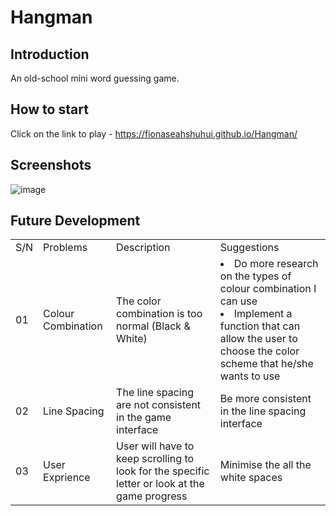 # Hangman

## Introduction
An old-school mini word guessing game.

## How to start
Click on the link to play - https://fionaseahshuhui.github.io/Hangman/

## Screenshots
![image](https://user-images.githubusercontent.com/118295100/227709853-3ba48961-59cf-4829-8ea1-da961d0d5d48.png)

## Future Development
<table>
  <tr>
    <td>S/N</td>
    <td>Problems</td>
    <td>Description</td>
    <td>Suggestions</td>
  </tr>
  <tr>
    <td>01</td>
    <td>Colour Combination</td>
    <td>The color combination is too normal (Black & White)</td>
    <td><li>Do more research on the types of colour combination I can use
    <li>Implement a function that can allow the user to choose the color scheme that he/she wants to use</td>
  </tr>
  <tr>
    <td>02</td>
    <td>Line Spacing</td>
    <td>The line spacing are not consistent in the game interface</td>
    <td>Be more consistent in the line spacing interface</td>
  </tr>
  <tr>
    <td>03</td>
    <td>User Exprience</td>
    <td>User will have to keep scrolling to look for the specific letter or look at the game progress </td>
    <td>Minimise the all the white spaces</td>
  </tr>
</table>
